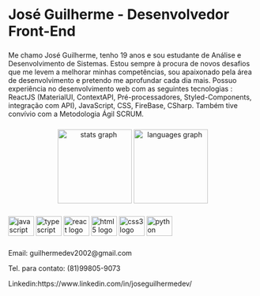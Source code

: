 <h1 align="left">José Guilherme - Desenvolvedor Front-End</h1>

###

<p align="left">Me chamo José Guilherme, tenho 19 anos e sou estudante de Análise e Desenvolvimento de Sistemas. Estou sempre à procura de novos desafios que me levem a melhorar minhas competências, sou apaixonado pela área de desenvolvimento e pretendo me aprofundar cada dia mais. Possuo experiência no desenvolvimento web com as seguintes tecnologias : ReactJS (MaterialUI, ContextAPI, Pré-processadores, Styled-Components, integração com API), JavaScript, CSS, FireBase, CSharp. Também tive convívio com a Metodologia Ágil SCRUM. </p>

###

<div align="center">
  <img src="https://github-readme-stats.vercel.app/api?hide_title=false&hide_rank=true&show_icons=true&include_all_commits=true&count_private=false&disable_animations=false&theme=dracula&locale=pt-br&hide_border=false&username=guilhermeoln" height="150" alt="stats graph"  />
  <img src="https://github-readme-stats.vercel.app/api/top-langs?locale=en&hide_title=false&layout=compact&card_width=320&langs_count=5&theme=dracula&hide_border=false&username=guilhermeoln" height="150" alt="languages graph"  />
</div>

###

<div align="left">
  <img src="https://cdn.jsdelivr.net/gh/devicons/devicon/icons/javascript/javascript-original.svg" height="40" width="52" alt="javascript logo"  />
  <img src="https://cdn.jsdelivr.net/gh/devicons/devicon/icons/typescript/typescript-plain.svg" height="40" width="52" alt="typescript logo"  />
  <img src="https://cdn.jsdelivr.net/gh/devicons/devicon/icons/react/react-original.svg" height="40" width="52" alt="react logo"  />
  <img src="https://cdn.jsdelivr.net/gh/devicons/devicon/icons/html5/html5-original.svg" height="40" width="52" alt="html5 logo"  />
  <img src="https://cdn.jsdelivr.net/gh/devicons/devicon/icons/css3/css3-original.svg" height="40" width="52" alt="css3 logo"  />
  <img src="https://cdn.jsdelivr.net/gh/devicons/devicon/icons/python/python-original.svg" height="40" width="52" alt="python logo"  />
</div>

###

<p align="left">Email: guilhermedev2002@gmail.com</p>
<p align="left">Tel. para contato: (81)99805-9073</p>
<p align="left">Linkedin:https://www.linkedin.com/in/joseguilhermedev/</p>


###

